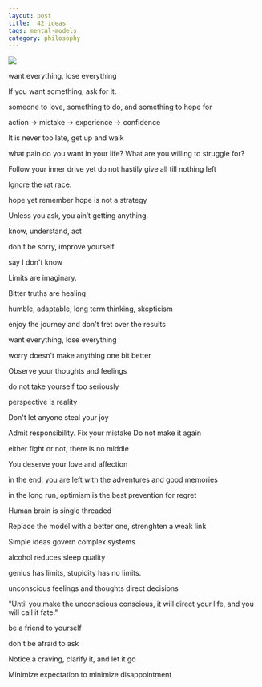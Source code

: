 ```yaml
---
layout: post
title:  42 ideas  
tags: mental-models 
category: philosophy
---
```


![](https://scx2.b-cdn.net/gfx/news/hires/2018/universe.jpg)


want everything, lose everything 

If you want something, ask for it.

someone to love, something to do, and something to hope for

action -> mistake -> experience -> confidence

It is never too late, get up and walk 

what pain do you want in your life? What are you willing to struggle for?

Follow your inner drive yet  do not hastily give all till nothing left 

Ignore the rat race. 

hope yet remember hope is not a strategy

Unless you ask, you ain’t getting anything.

know, understand, act

don't be sorry, improve yourself.

say I don't know

Limits are imaginary.

Bitter truths are healing 

humble, adaptable, long term thinking, skepticism 

enjoy the journey and don't fret over the results 

want everything, lose everything 

worry doesn't make anything one bit better 

Observe your thoughts and feelings

do not take yourself too seriously

perspective is reality 

Don't let anyone steal your joy

Admit responsibility. Fix your mistake Do not make it again

either fight or not, there is no middle

You deserve your love and affection

in the end, you are left with the adventures and good memories 

in the long run, optimism is the best prevention for regret

Human brain is single threaded

Replace the model with a better one, strenghten a weak link

Simple ideas govern complex systems

alcohol reduces sleep quality 

genius has limits, stupidity has no limits. 

unconscious feelings and thoughts direct decisions 

"Until you make the unconscious conscious, it will direct your life, and you will call it fate."

be a friend to yourself

don't be afraid to ask 

Notice a craving, clarify it, and let it go 

Minimize expectation to minimize disappointment 

